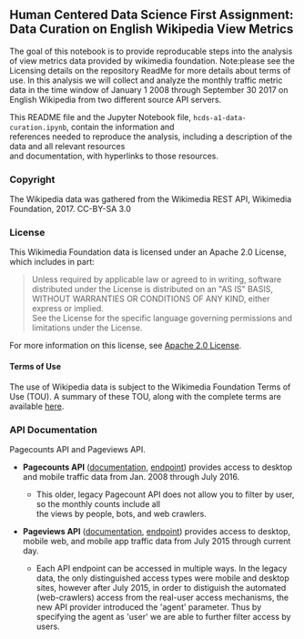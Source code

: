 ## Human Centered Data Science First Assignment: Data Curation on English Wikipedia View Metrics

The goal of this notebook is to provide reproducable steps into the analysis of view metrics data provided by wikimedia foundation.
Note:please see the Licensing details on the repository ReadMe for more details about terms of use.
In this analysis we will collect and analyze the monthly traffic metric data in the time window of January 1 2008 through September 30 2017 on English Wikipedia from two different source API servers.

  This README file and the Jupyter Notebook file, `hcds-a1-data-curation.ipynb`, contain the information and  
  references needed to reproduce the analysis, including a description of the data and all relevant resources  
  and documentation, with hyperlinks to those resources.  
  

### Copyright  

The Wikipedia data was gathered from the Wikimedia REST API, Wikimedia Foundation, 2017. CC-BY-SA 3.0  

### License 

This Wikimedia Foundation data is licensed under an Apache 2.0 License, which includes in part:  

> Unless required by applicable law or agreed to in writing, software  
> distributed under the License is distributed on an "AS IS" BASIS,  
> WITHOUT WARRANTIES OR CONDITIONS OF ANY KIND, either express or implied.  
> See the License for the specific language governing permissions and  
> limitations under the License.  

For more information on this license, see [Apache 2.0 License](http://www.apache.org/licenses/LICENSE-2.0).

#### Terms of Use
The use of Wikipedia data is subject to the Wikimedia Foundation Terms of Use (TOU). A summary of these TOU, along with the complete terms are available [here](https://wikimediafoundation.org/wiki/Terms_of_Use/en).   

### API Documentation

 Pagecounts API and Pageviews API. 

 - __Pagecounts API__ ([documentation](https://wikitech.wikimedia.org/wiki/Analytics/AQS/Legacy_Pagecounts), [endpoint](https://wikimedia.org/api/rest_v1/#!/Pagecounts_data_(legacy)/get_metrics_legacy_pagecounts_aggregate_project_access_site_granularity_start_end)) provides access to desktop and mobile traffic data from Jan. 2008 through July 2016.  
    * This older, legacy Pagecount API does not allow you to filter by user, so the monthly counts include all  
  the views by people, bots, and web crawlers.  

 - __Pageviews API__ ([documentation](https://wikitech.wikimedia.org/wiki/Analytics/AQS/Pageviews), [endpoint](https://wikimedia.org/api/rest_v1/#!/Pageviews_data/get_metrics_pageviews_aggregate_project_access_agent_granularity_start_end)) provides access to desktop, mobile web, and mobile app traffic data from July 2015 through current day.  
    * Each API endpoint can be accessed in multiple ways. In the legacy data, the only distinguished access types were mobile and desktop sites, however after July 2015, in order to distiguish the automated (web-crawlers) access from the real-user access mechanisms, the new API provider introduced the 'agent' parameter. Thus by specifying the agent as 'user' we are able to further filter access by users.


